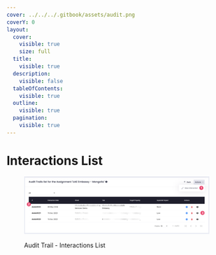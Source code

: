 ```yaml
---
cover: ../../../.gitbook/assets/audit.png
coverY: 0
layout:
  cover:
    visible: true
    size: full
  title:
    visible: true
  description:
    visible: false
  tableOfContents:
    visible: true
  outline:
    visible: true
  pagination:
    visible: true
---
```


# Interactions List

<figure><img src="../../../.gitbook/assets/CleanShot 2024-06-03 at 06.17.22@2x (1).png" alt=""><figcaption><p>Audit Trail - Interactions List</p></figcaption></figure>

